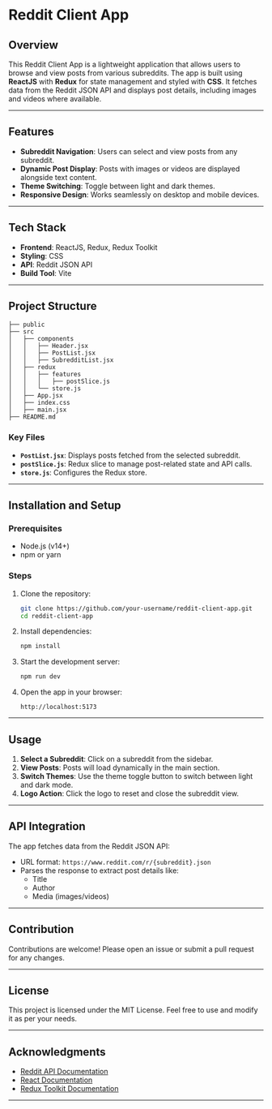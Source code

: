 # Reddit Client App

## Overview

This Reddit Client App is a lightweight application that allows users to browse and view posts from various subreddits. The app is built using **ReactJS** with **Redux** for state management and styled with **CSS**. It fetches data from the Reddit JSON API and displays post details, including images and videos where available.

---

## Features

- **Subreddit Navigation**: Users can select and view posts from any subreddit.
- **Dynamic Post Display**: Posts with images or videos are displayed alongside text content.
- **Theme Switching**: Toggle between light and dark themes.
- **Responsive Design**: Works seamlessly on desktop and mobile devices.

---

## Tech Stack

- **Frontend**: ReactJS, Redux, Redux Toolkit
- **Styling**: CSS
- **API**: Reddit JSON API
- **Build Tool**: Vite

---

## Project Structure

```
├── public
├── src
│   ├── components
│   │   ├── Header.jsx
│   │   ├── PostList.jsx
│   │   ├── SubredditList.jsx
│   ├── redux
│   │   ├── features
│   │   │   ├── postSlice.js
│   │   └── store.js
│   ├── App.jsx
│   ├── index.css
│   ├── main.jsx
├── README.md
```

### Key Files

- **`PostList.jsx`**: Displays posts fetched from the selected subreddit.
- **`postSlice.js`**: Redux slice to manage post-related state and API calls.
- **`store.js`**: Configures the Redux store.

---

## Installation and Setup

### Prerequisites

- Node.js (v14+)
- npm or yarn

### Steps

1. Clone the repository:

   ```bash
   git clone https://github.com/your-username/reddit-client-app.git
   cd reddit-client-app
   ```

2. Install dependencies:

   ```bash
   npm install
   ```

3. Start the development server:

   ```bash
   npm run dev
   ```

4. Open the app in your browser:
   ```
   http://localhost:5173
   ```

---

## Usage

1. **Select a Subreddit**: Click on a subreddit from the sidebar.
2. **View Posts**: Posts will load dynamically in the main section.
3. **Switch Themes**: Use the theme toggle button to switch between light and dark mode.
4. **Logo Action**: Click the logo to reset and close the subreddit view.

---

## API Integration

The app fetches data from the Reddit JSON API:

- URL format: `https://www.reddit.com/r/{subreddit}.json`
- Parses the response to extract post details like:
  - Title
  - Author
  - Media (images/videos)

---

## Contribution

Contributions are welcome! Please open an issue or submit a pull request for any changes.

---

## License

This project is licensed under the MIT License. Feel free to use and modify it as per your needs.

---

## Acknowledgments

- [Reddit API Documentation](https://www.reddit.com/dev/api/)
- [React Documentation](https://reactjs.org/)
- [Redux Toolkit Documentation](https://redux-toolkit.js.org/)

---
